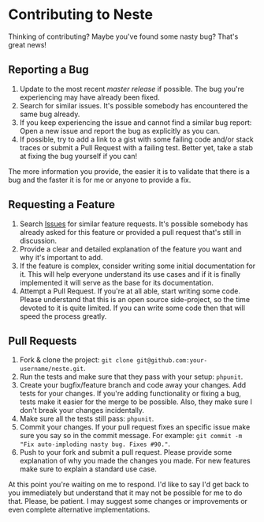 # Contributing to Neste

Thinking of contributing? Maybe you've found some nasty bug? That's great news!

## Reporting a Bug

1. Update to the most recent *master release* if possible. The bug you're experiencing may have already been fixed.
2. Search for similar issues. It's possible somebody has encountered the same bug already.
3. If you keep experiencing the issue and cannot find a similar bug report: Open a new issue and report the bug as explicitly as you can.
4. If possible, try to add a link to a gist with some failing code and/or stack traces or submit a Pull Request with a failing test. Better yet, take
a stab at fixing the bug yourself if you can!

The more information you provide, the easier it is to validate that there is a bug and the faster it is for me or anyone to provide a fix.

## Requesting a Feature

1. Search [Issues](https://github.com/ramiawadallah/neste/issues) for similar feature requests. It's possible somebody has already asked for this feature or provided a pull request that's still in discussion.
2. Provide a clear and detailed explanation of the feature you want and why it's important to add.
3. If the feature is complex, consider writing some initial documentation for it. This will help everyone understand its use cases and if it is finally implemented it will serve as the base for its documentation.
4. Attempt a Pull Request. If you're at all able, start writing some code. Please understand that this is an open source side-project, so the time devoted to it is quite limited. If you can write some code then that will speed the process greatly.

## Pull Requests

1. Fork & clone the project: `git clone git@github.com:your-username/neste.git`.
2. Run the tests and make sure that they pass with your setup: `phpunit`.
3. Create your bugfix/feature branch and code away your changes. Add tests for your changes. If you're adding functionality or fixing a bug, tests make it easier for the merge to be possible. Also, they make sure I don't break your changes incidentally.
4. Make sure all the tests still pass: `phpunit`.
5. Commit your changes. If your pull request fixes an specific issue make sure you say so in the commit message. For example: `git commit -m "Fix auto-imploding nasty bug. Fixes #90."`.
6. Push to your fork and submit a pull request. Please provide some
explanation of why you made the changes you made. For new features make sure to
explain a standard use case.

At this point you're waiting on me to respond. I'd like to say I'd get back to you immediately but understand that it may not be possible for me to do that. Please, be patient. I may suggest some changes or improvements or even complete alternative implementations.
